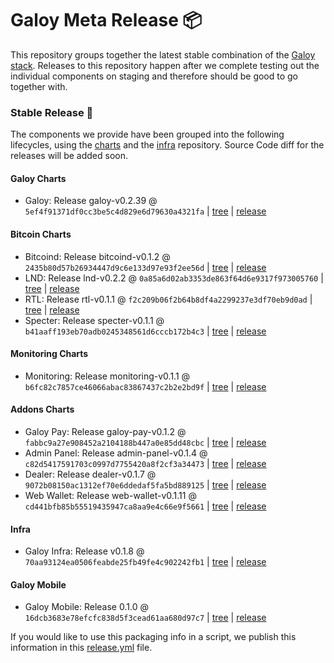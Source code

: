 # Galoy Meta Release 📦

This repository groups together the latest stable combination of the [Galoy stack](https://github.com/GaloyMoney/awesome-galoy#tech-components). 
Releases to this repository happen after we complete testing out the individual components on staging and therefore should be good to go together with.

### Stable Release 🎉

The components we provide have been grouped into the following lifecycles, using the [charts](https://github.com/GaloyMoney/charts) and the [infra](https://github.com/GaloyMoney/galoy-infra) repository. 
Source Code diff for the releases will be added soon.

#### Galoy Charts
- Galoy: Release galoy-v0.2.39 @ `5ef4f91371df0cc3be5c4d829e6d79630a4321fa` | [tree](https://github.com/GaloyMoney/charts/tree/5ef4f91371df0cc3be5c4d829e6d79630a4321fa/charts/galoy) | [release](https://github.com/GaloyMoney/charts/releases/tag/galoy-v0.2.39)

#### Bitcoin Charts
- Bitcoind: Release bitcoind-v0.1.2 @ `2435b80d57b26934447d9c6e133d97e93f2ee56d` | [tree](https://github.com/GaloyMoney/charts/tree/2435b80d57b26934447d9c6e133d97e93f2ee56d/charts/bitcoind) | [release](https://github.com/GaloyMoney/charts/releases/tag/bitcoind-v0.1.2)
- LND: Release lnd-v0.2.2 @ `0a85a6d02ab3353de863f64d6e9317f973005760` | [tree](https://github.com/GaloyMoney/charts/tree/0a85a6d02ab3353de863f64d6e9317f973005760/charts/lnd) | [release](https://github.com/GaloyMoney/charts/releases/tag/lnd-v0.2.2)
- RTL: Release rtl-v0.1.1 @ `f2c209b06f2b64b8df4a2299237e3df70eb9d0ad` | [tree](https://github.com/GaloyMoney/charts/tree/f2c209b06f2b64b8df4a2299237e3df70eb9d0ad/charts/rtl) | [release](https://github.com/GaloyMoney/charts/releases/tag/rtl-v0.1.1)
- Specter: Release specter-v0.1.1 @ `b41aaff193eb70adb0245348561d6cccb172b4c3` | [tree](https://github.com/GaloyMoney/charts/tree/b41aaff193eb70adb0245348561d6cccb172b4c3/charts/specter) | [release](https://github.com/GaloyMoney/charts/releases/tag/specter-v0.1.1)

#### Monitoring Charts
- Monitoring: Release monitoring-v0.1.1 @ `b6fc82c7857ce46066abac83867437c2b2e2bd9f` | [tree](https://github.com/GaloyMoney/charts/tree/b6fc82c7857ce46066abac83867437c2b2e2bd9f/charts/monitoring) | [release](https://github.com/GaloyMoney/charts/releases/tag/monitoring-v0.1.1)

#### Addons Charts
- Galoy Pay: Release galoy-pay-v0.1.2 @ `fabbc9a27e908452a2104188b447a0e85dd48cbc` | [tree](https://github.com/GaloyMoney/charts/tree/fabbc9a27e908452a2104188b447a0e85dd48cbc/charts/galoy-pay) | [release](https://github.com/GaloyMoney/charts/releases/tag/galoy-pay-v0.1.2)
- Admin Panel: Release admin-panel-v0.1.4 @ `c82d5417591703c0997d7755420a8f2cf3a34473` | [tree](https://github.com/GaloyMoney/charts/tree/c82d5417591703c0997d7755420a8f2cf3a34473/charts/admin-panel) | [release](https://github.com/GaloyMoney/charts/releases/tag/admin-panel-v0.1.4)
- Dealer: Release dealer-v0.1.7 @ `9072b08150ac1312ef70e6ddedaf5fa5bd889125` | [tree](https://github.com/GaloyMoney/charts/tree/9072b08150ac1312ef70e6ddedaf5fa5bd889125/charts/dealer) | [release](https://github.com/GaloyMoney/charts/releases/tag/dealer-v0.1.7)
- Web Wallet: Release web-wallet-v0.1.11 @ `cd441bfb85b55519435947ca8aa9e4c66e9f5661` | [tree](https://github.com/GaloyMoney/charts/tree/cd441bfb85b55519435947ca8aa9e4c66e9f5661/charts/web_wallet) | [release](https://github.com/GaloyMoney/charts/releases/tag/web-wallet-v0.1.11)

#### Infra

- Galoy Infra: Release v0.1.8 @ `70aa93124ea0506feabde25fb49fe4c902242fb1` | [tree](https://github.com/GaloyMoney/galoy-infra/tree/70aa93124ea0506feabde25fb49fe4c902242fb1) | [release](https://github.com/GaloyMoney/galoy-infra/releases/tag/v0.1.8)

#### Galoy Mobile

- Galoy Mobile: Release 0.1.0 @ `16dcb3683e78efcfc838d5f3cead61aa680d97c7` | [tree](https://github.com/GaloyMoney/galoy-mobile/tree/16dcb3683e78efcfc838d5f3cead61aa680d97c7) | [release](https://github.com/GaloyMoney/galoy-mobile/releases/tag/0.1.0)

If you would like to use this packaging info in a script, we publish this information in this [release.yml](./release.yml) file.
